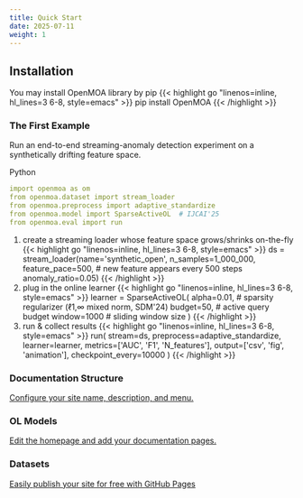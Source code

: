 ```yaml
---
title: Quick Start
date: 2025-07-11
weight: 1
---
```


## Installation

You may install OpenMOA library by pip
{{< highlight go "linenos=inline, hl_lines=3 6-8, style=emacs" >}}
pip install OpenMOA
{{< /highlight >}}


### The First Example

Run an end-to-end streaming-anomaly detection experiment on a synthetically drifting feature space.

Python
```yaml
import openmoa as om
from openmoa.dataset import stream_loader
from openmoa.preprocess import adaptive_standardize
from openmoa.model import SparseActiveOL  # IJCAI'25
from openmoa.eval import run
```

1. create a streaming loader whose feature space grows/shrinks on-the-fly
{{< highlight go "linenos=inline, hl_lines=3 6-8, style=emacs" >}}
ds = stream_loader(name='synthetic_open',
                   n_samples=1_000_000,
                   feature_pace=500,   # new feature appears every 500 steps
                   anomaly_ratio=0.05)
{{< /highlight >}}
2. plug in the online learner
{{< highlight go "linenos=inline, hl_lines=3 6-8, style=emacs" >}}
learner = SparseActiveOL(
    alpha=0.01,           # sparsity regularizer (ℓ1,∞ mixed norm, SDM'24)
    budget=50,            # active query budget
    window=1000           # sliding window size
)
{{< /highlight >}}
3. run & collect results
{{< highlight go "linenos=inline, hl_lines=3 6-8, style=emacs" >}}
run(
    stream=ds,
    preprocess=adaptive_standardize,
    learner=learner,
    metrics=['AUC', 'F1', 'N_features'],
    output=['csv', 'fig', 'animation'],
    checkpoint_every=10000
)
{{< /highlight >}}

### Documentation Structure

[Configure your site name, description, and menu.](https://docs.hugoblox.com/tutorial/blog/)

### OL Models

[Edit the homepage and add your documentation pages.](https://docs.hugoblox.com/tutorial/blog/)

### Datasets

[Easily publish your site for free with GitHub Pages](https://docs.hugoblox.com/tutorial/blog/)
